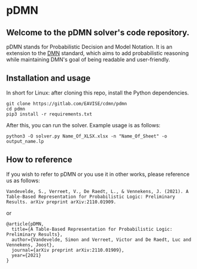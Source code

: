 # pDMN

## Welcome to the pDMN solver's code repository.

pDMN stands for Probabilistic Decision and Model Notation.
It is an extension to the [DMN](https://www.omg.org/spec/DMN/About-DMN/) standard, which aims to add probabilistic reasoning while maintaining DMN's goal of being readable and user-friendly.

## Installation and usage

In short for Linux: after cloning this repo, install the Python dependencies.

```
git clone https://gitlab.com/EAVISE/cdmn/pdmn
cd pdmn
pip3 install -r requirements.txt
```

After this, you can run the solver. Example usage is as follows:

```
python3 -O solver.py Name_Of_XLSX.xlsx -n "Name_Of_Sheet" -o output_name.lp
```


## How to reference

If you wish to refer to pDMN or you use it in other works, please reference us as follows:

```
Vandevelde, S., Verreet, V., De Raedt, L., & Vennekens, J. (2021). A Table-Based Representation for Probabilistic Logic: Preliminary Results. arXiv preprint arXiv:2110.01909.
```

or 

```
@article{pDMN,
  title={A Table-Based Representation for Probabilistic Logic: Preliminary Results},
  author={Vandevelde, Simon and Verreet, Victor and De Raedt, Luc and Vennekens, Joost},
  journal={arXiv preprint arXiv:2110.01909},
  year={2021}
}
```
